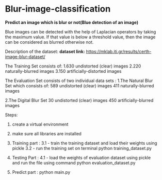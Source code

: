 # Blur-image-classification

**Predict an image which is blur or not(Blue detection of an image)**


Blue images can be detected with the help of Laplacian operators by taking the maximum value. If that value is below a threshold value, then the image can be considered as blurred otherwise not. 

Description of the dataset: 
**dataset link:** https://mklab.iti.gr/results/certh-image-blur-dataset/



The Training Set consists of:
	1.630 undistorted (clear) images
	2.220 naturally-blurred images
	3.150 artificially-distorted images


The Evaluation Set consists of two individual data sets :
1.The Natural Blur Set which consists of:
	589 undistorted (clear) images
	411 naturally-blurred images
		
2.The Digital Blur Set
	30 undistorted (clear) images
	450 artificially-blurred images

Steps:
1. create a virtual environment 


2. make  sure all libraries are installed


3. Training part : 
            3.1 -  train the training dataset and load their weights using pickle 
            3.2  - run the training set on terminal
                     python training_dataset.py


4. Testing Part :
            4.1 - load the weights of evaluation dataset using  pickle 
          and run the file using command
                     python evaluation_dataset.py


5. Predict part : 
                     python main.py
